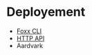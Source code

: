 # Deployement

* [Foxx CLI](FoxxCLI/README.md)
* [HTTP API](../../../HTTP/Foxx/index.html)
* Aardvark
